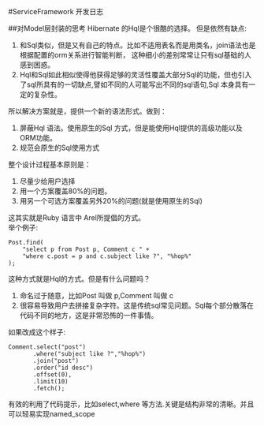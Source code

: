 <link rel="stylesheet" href="http://yandex.st/highlightjs/6.2/styles/googlecode.min.css">

<script src="http://code.jquery.com/jquery-1.7.2.min.js"></script>
<script src="http://yandex.st/highlightjs/6.2/highlight.min.js"></script>

<script>hljs.initHighlightingOnLoad();</script>


<script type="text/javascript">
 $(document).ready(function(){
      $("h2,h3,h4,h5,h6").each(function(i,item){
          $(item).attr("id","wow"+i);
          $("#category").append("<li><a href=\"#wow"+i+"\">"+$(this).text()+"</a></li>");
      });     
 });
</script> 



<style>
pre code {
  break-word: break-all;
  word-wrap: break-word;
}
</style>

#ServiceFramework 开发日志

##对Model层封装的思考
Hibernate 的Hql是个很酷的选择。
但是依然有缺点:

1. 和Sql类似，但是又有自己的特点。比如不适用表名而是用类名，join语法也是根据配置的orm关系进行智能判断，
  这种细小的差别常常让只有sql基础的人感到困惑。
2. Hql和Sql如此相似使得他获得足够的灵活性覆盖大部分Sql的功能，但也引入了sql所具有的一切缺点,譬如不同的人可能写出不同的sql语句,Sql 本身具有一定的复杂性。

所以解决方案就是，提供一个新的语法形式。做到：

1. 屏蔽Hql 语法。使用原生的Sql 方式，但是能使用Hql提供的高级功能以及ORM功能。
2. 规范会原生的Sql使用方式

整个设计过程基本原则是：
1. 尽量少给用户选择
2. 用一个方案覆盖80%的问题。
3. 用另一个可选方案覆盖另外20%的问题(就是使用原生的Sql)


这其实就是Ruby 语言中 Arel所提倡的方式。   
举个例子:  

```
Post.find(
    "select p from Post p, Comment c " +
    "where c.post = p and c.subject like ?", "%hop%"
);
```

这种方式就是Hql的方式。但是有什么问题吗？

1. 命名过于随意，比如Post 叫做 p,Comment 叫做 c
2. 很容易导致用户去拼接复杂字符。这是传统sql常见问题。Sql每个部分散落在代码不同的地方，这是非常恐怖的一件事情。

如果改成这个样子:   


```
Comment.select("post")
       .where("subject like ?","%hop%")
       .join("post")
       .order("id desc")
       .offset(0),
       .limit(10)
       .fetch();
```

有效的利用了代码提示，比如select,where 等方法.关键是结构非常的清晰。并且可以轻易实现named_scope